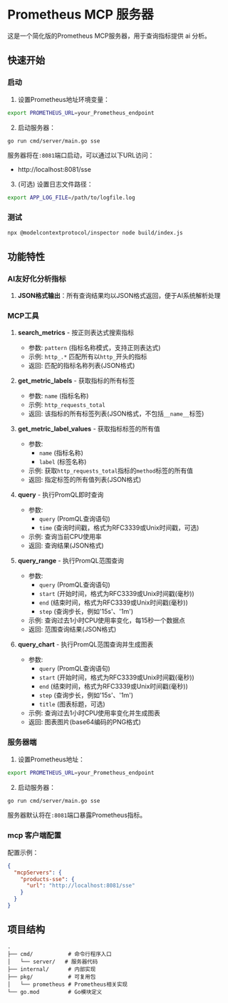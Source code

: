 # Prometheus MCP 服务器

这是一个简化版的Prometheus MCP服务器，用于查询指标提供 ai 分析。

## 快速开始

### 启动

1. 设置Prometheus地址环境变量：
```bash
export PROMETHEUS_URL=your_Prometheus_endpoint
```

2. 启动服务器：
```bash
go run cmd/server/main.go sse
```

服务器将在`:8081`端口启动，可以通过以下URL访问：
- http://localhost:8081/sse

3. (可选) 设置日志文件路径：
```bash
export APP_LOG_FILE=/path/to/logfile.log
```

### 测试
```bash
npx @modelcontextprotocol/inspector node build/index.js
```

## 功能特性

### AI友好化分析指标

1. **JSON格式输出**：所有查询结果均以JSON格式返回，便于AI系统解析处理

### MCP工具

1. **search_metrics** - 按正则表达式搜索指标
   - 参数: `pattern` (指标名称模式，支持正则表达式)
   - 示例: `http_.*` 匹配所有以`http_`开头的指标
   - 返回: 匹配的指标名称列表(JSON格式)

2. **get_metric_labels** - 获取指标的所有标签
   - 参数: `name` (指标名称)
   - 示例: `http_requests_total`
   - 返回: 该指标的所有标签列表(JSON格式，不包括`__name__`标签)

3. **get_metric_label_values** - 获取指标标签的所有值
   - 参数: 
     - `name` (指标名称)
     - `label` (标签名称)
   - 示例: 获取`http_requests_total`指标的`method`标签的所有值
   - 返回: 指定标签的所有值列表(JSON格式)

4. **query** - 执行PromQL即时查询
   - 参数:
     - `query` (PromQL查询语句)
     - `time` (查询时间戳，格式为RFC3339或Unix时间戳，可选)
   - 示例: 查询当前CPU使用率
   - 返回: 查询结果(JSON格式)

5. **query_range** - 执行PromQL范围查询
   - 参数:
     - `query` (PromQL查询语句)
     - `start` (开始时间，格式为RFC3339或Unix时间戳(毫秒))
     - `end` (结束时间，格式为RFC3339或Unix时间戳(毫秒))
     - `step` (查询步长，例如'15s'、'1m')
   - 示例: 查询过去1小时CPU使用率变化，每15秒一个数据点
   - 返回: 范围查询结果(JSON格式)

6. **query_chart** - 执行PromQL范围查询并生成图表
   - 参数:
     - `query` (PromQL查询语句)
     - `start` (开始时间，格式为RFC3339或Unix时间戳(毫秒))
     - `end` (结束时间，格式为RFC3339或Unix时间戳(毫秒))
     - `step` (查询步长，例如'15s'、'1m')
     - `title` (图表标题，可选)
   - 示例: 查询过去1小时CPU使用率变化并生成图表
   - 返回: 图表图片(base64编码的PNG格式)

### 服务器端

1. 设置Prometheus地址：
```bash
export PROMETHEUS_URL=your_Prometheus_endpoint
```
2. 启动服务器：
```bash
go run cmd/server/main.go sse
```

服务器默认将在`:8081`端口暴露Prometheus指标。

### mcp 客户端配置

配置示例：
```json
{
  "mcpServers": {
    "products-sse": {
      "url": "http://localhost:8081/sse"
    }
  }
}
```
## 项目结构

```
.
├── cmd/           # 命令行程序入口
│   └── server/   # 服务器代码
├── internal/      # 内部实现
├── pkg/           # 可复用包
│   └── prometheus # Prometheus相关实现
└── go.mod         # Go模块定义
```